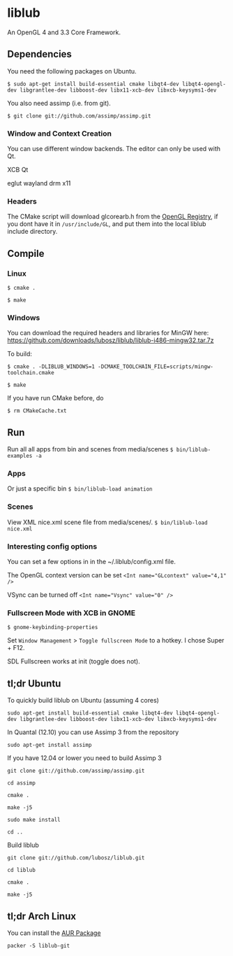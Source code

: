 # liblub

An OpenGL 4 and 3.3 Core Framework.

## Dependencies

You need the following packages on Ubuntu.

`$ sudo apt-get install build-essential cmake libqt4-dev libqt4-opengl-dev libgrantlee-dev libboost-dev libx11-xcb-dev libxcb-keysyms1-dev`

You also need assimp (i.e. from git).

`$ git clone git://github.com/assimp/assimp.git`

### Window and Context Creation

You can use different window backends.
The editor can only be used with Qt.

XCB
Qt

eglut
	wayland
	drm
	x11

### Headers

The CMake script will download glcorearb.h from the [OpenGL Registry](http://www.opengl.org/registry/), if you dont have it in `/usr/include/GL`,
and put them into the local liblub include directory.

## Compile

### Linux

`$ cmake .`

`$ make`

### Windows

You can download the required headers and libraries for MinGW here:
https://github.com/downloads/lubosz/liblub/liblub-i486-mingw32.tar.7z

To build:


`$ cmake . -DLIBLUB_WINDOWS=1 -DCMAKE_TOOLCHAIN_FILE=scripts/mingw-toolchain.cmake`

`$ make`

If you have run CMake before, do

`$ rm CMakeCache.txt`

## Run

Run all all apps from bin and scenes from media/scenes
`$ bin/liblub-examples -a`

### Apps

Or just a specific bin
`$ bin/liblub-load animation`

### Scenes

View XML nice.xml scene file from media/scenes/.
`$ bin/liblub-load nice.xml`

### Interesting config options

You can set a few options in in the ~/.liblub/config.xml file.

The OpenGL context version can be set
`<Int name="GLcontext" value="4,1" />`

VSync can be turned off
`<Int name="Vsync" value="0" />`

### Fullscreen Mode with XCB in GNOME

`$ gnome-keybinding-properties`

Set `Window Management` > `Toggle fullscreen Mode` to a hotkey. I chose Super + F12.

SDL Fullscreen works at init (toggle does not).

## tl;dr Ubuntu

To quickly build liblub on Ubuntu (assuming 4 cores)

`sudo apt-get install build-essential cmake libqt4-dev libqt4-opengl-dev libgrantlee-dev libboost-dev libx11-xcb-dev libxcb-keysyms1-dev`

In Quantal (12.10) you can use Assimp 3 from the repository

`sudo apt-get install assimp`

If you have 12.04 or lower you need to build Assimp 3

`git clone git://github.com/assimp/assimp.git`

`cd assimp`

`cmake .`

`make -j5`

`sudo make install`

`cd ..`

Build liblub

`git clone git://github.com/lubosz/liblub.git`

`cd liblub`

`cmake .`

`make -j5`

## tl;dr Arch Linux

You can install the [AUR Package](https://aur.archlinux.org/packages.php?ID=62678)

`packer -S liblub-git`
